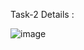Task-2 Details :


![image](https://github.com/user-attachments/assets/57d4725c-b456-43a2-8bb1-40ebf8f56ac4)
